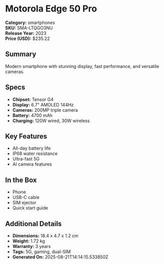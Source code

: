 # Motorola Edge 50 Pro
**Category:** smartphones  
**SKU:** SMA-LTQGO3NU  
**Release Year:** 2023  
**Price (USD):** $235.22

## Summary
Modern smartphone with stunning display, fast performance, and versatile cameras.

## Specs
- **Chipset:** Tensor G4
- **Display:** 6.7" AMOLED 144Hz
- **Cameras:** 200MP triple camera
- **Battery:** 4700 mAh
- **Charging:** 120W wired, 30W wireless

## Key Features
- All-day battery life
- IP68 water resistance
- Ultra-fast 5G
- AI camera features

## In the Box
- Phone
- USB-C cable
- SIM ejector
- Quick start guide

## Additional Details
- **Dimensions:** 18.4 x 4.7 x 1.2 cm
- **Weight:** 1.72 kg
- **Warranty:** 3 years
- **Tags:** 5G, gaming, dual-SIM
- **Generated On:** 2025-08-21T14:14:15.533850Z